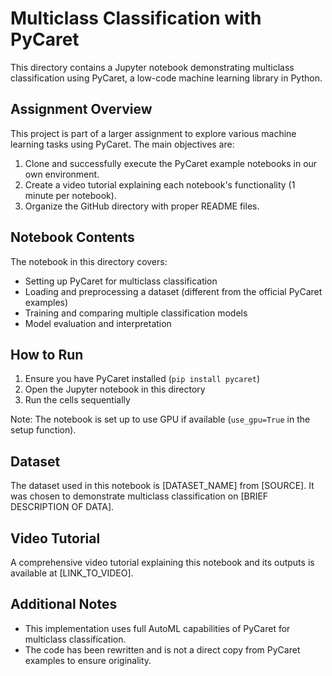 # Multiclass Classification with PyCaret

This directory contains a Jupyter notebook demonstrating multiclass classification using PyCaret, a low-code machine learning library in Python.

## Assignment Overview

This project is part of a larger assignment to explore various machine learning tasks using PyCaret. The main objectives are:

1. Clone and successfully execute the PyCaret example notebooks in our own environment.
2. Create a video tutorial explaining each notebook's functionality (1 minute per notebook).
3. Organize the GitHub directory with proper README files.

## Notebook Contents

The notebook in this directory covers:

- Setting up PyCaret for multiclass classification
- Loading and preprocessing a dataset (different from the official PyCaret examples)
- Training and comparing multiple classification models
- Model evaluation and interpretation

## How to Run

1. Ensure you have PyCaret installed (`pip install pycaret`)
2. Open the Jupyter notebook in this directory
3. Run the cells sequentially

Note: The notebook is set up to use GPU if available (`use_gpu=True` in the setup function).

## Dataset

The dataset used in this notebook is [DATASET_NAME] from [SOURCE]. It was chosen to demonstrate multiclass classification on [BRIEF DESCRIPTION OF DATA].

## Video Tutorial

A comprehensive video tutorial explaining this notebook and its outputs is available at [LINK_TO_VIDEO].

## Additional Notes

- This implementation uses full AutoML capabilities of PyCaret for multiclass classification.
- The code has been rewritten and is not a direct copy from PyCaret examples to ensure originality.
